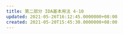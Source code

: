 ```yaml
---
title: 第二部分 IDA基本用法 4-10
updated: 2021-05-26T16:12:45.0000000+08:00
created: 2021-05-20T15:45:30.0000000+08:00
---
```


